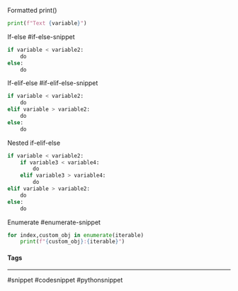 Formatted print()
```python
print(f"Text {variable}")
```

If-else
#if-else-snippet
```python
if variable < variable2:
	do
else:
	do
```

If-elif-else
#if-elif-else-snippet
```python
if variable < variable2:
	do
elif variable > variable2:
	do
else:
	do
```

Nested if-elif-else
```python
if variable < variable2:
	if variable3 < variable4:
		do
	elif variable3 > variable4:
		do
elif variable > variable2:
	do
else:
	do
```

Enumerate
#enumerate-snippet
```python
for index,custom_obj in enumerate(iterable)
	print(f"{custom_obj}:{iterable}")
```




#### Tags
***
#snippet #codesnippet #pythonsnippet
